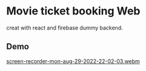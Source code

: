 # Movie ticket booking Web

creat with react and firebase dummy backend.


## Demo

[screen-recorder-mon-aug-29-2022-22-02-03.webm](https://user-images.githubusercontent.com/96969695/187198824-055dc1fa-3a28-43f7-b303-9b34c7b01c2e.webm)
